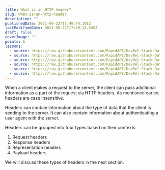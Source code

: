 ```yaml
---
title: What is an HTTP header?
slug: what-is-an-http-header
description: ""
publishedDate: 2021-09-22T17:49:44.101Z
lastModifiedDate: 2021-09-22T17:49:12.045Z
draft: false
coverImage: ""
points: 5
lessons:
  - source: https://raw.githubusercontent.com/RapidAPI/DevRel-Stack-Data/improve/update-learn-content/learn/courses/learn-rest-apis/modules/http-headers/lessons/01-request-headers.md
  - source: https://raw.githubusercontent.com/RapidAPI/DevRel-Stack-Data/improve/update-learn-content/learn/courses/learn-rest-apis/modules/http-headers/lessons/02-response-headers.md
  - source: https://raw.githubusercontent.com/RapidAPI/DevRel-Stack-Data/improve/update-learn-content/learn/courses/learn-rest-apis/modules/http-headers/lessons/03-representation-headers.md
  - source: https://raw.githubusercontent.com/RapidAPI/DevRel-Stack-Data/improve/update-learn-content/learn/courses/learn-rest-apis/modules/http-headers/lessons/04-payload-headers.md
  - source: https://raw.githubusercontent.com/RapidAPI/DevRel-Stack-Data/improve/update-learn-content/learn/courses/learn-rest-apis/modules/http-headers/lessons/05-content-security-policy-csp.md
  - source: https://raw.githubusercontent.com/RapidAPI/DevRel-Stack-Data/improve/update-learn-content/learn/courses/learn-rest-apis/modules/http-headers/lessons/06-cors.md
---
```


When a client makes a request to the server, the client can pass additional information as a part of the request via HTTP headers. As mentioned earlier, headers are case insensitive.

Headers can contain information about the type of data that the client is sending to the server. It can also contain information about authenticating a user agent with the server.

Headers can be grouped into four types based on their contexts:

1. Request headers
2. Response headers
3. Representation headers
4. Payload headers

We will discuss these types of headers in the next section.
